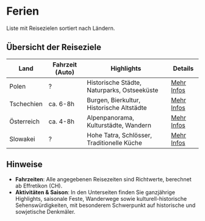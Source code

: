 # Ferien
Liste mit Reisezielen sortiert nach Ländern.

## Übersicht der Reiseziele

| Land        | Fahrzeit (Auto) | Highlights                               | Details                       |
|-------------|-----------------|-------------------------------------------|--------------------------------|
| Polen       | ?  | Historische Städte, Naturparks, Ostseeküste | [Mehr Infos](Europa/Polen/PL.md) |
| Tschechien  | ca. 6-8h    | Burgen, Bierkultur, Historische Altstädte | [Mehr Infos](Europa/Tschechien/CZ.md) |
| Österreich  |  ca. 4-8h   | Alpenpanorama, Kulturstädte, Wandern | [Mehr Infos](Europa/Österreich/AT.md) |
| Slowakei    | ?    | Hohe Tatra, Schlösser, Traditionelle Küche  | [Mehr Infos](Europa/Slowakei/SK.md) |

## Hinweise

- **Fahrzeiten**: Alle angegebenen Reisezeiten sind Richtwerte, berechnet ab Effretikon (CH).
- **Aktivitäten & Saison**: In den Unterseiten finden Sie ganzjährige Highlights, saisonale Feste, Wanderwege sowie kulturell-historische Sehenswürdigkeiten, mit besonderem Schwerpunkt auf historische und sowjetische Denkmäler.

